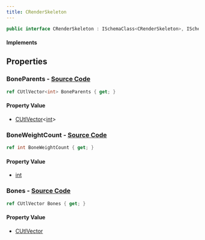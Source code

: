 ```yaml
---
title: CRenderSkeleton
---
```


```csharp
public interface CRenderSkeleton : ISchemaClass<CRenderSkeleton>, ISchemaField, ISchemaClass, INativeHandle
```

#### Implements

## Properties

### **BoneParents** - [Source Code](https://github.com/swiftly-solution/swiftlys2/blob/main/managed/src/SwiftlyS2.Generated/Schemas/Interfaces/CRenderSkeleton.cs#L19)

```csharp
ref CUtlVector<int> BoneParents { get; }
```

#### Property Value

- [CUtlVector](/docs/api/-1)<[int](https://learn.microsoft.com/dotnet/api/system.int32)>

### **BoneWeightCount** - [Source Code](https://github.com/swiftly-solution/swiftlys2/blob/main/managed/src/SwiftlyS2.Generated/Schemas/Interfaces/CRenderSkeleton.cs#L21)

```csharp
ref int BoneWeightCount { get; }
```

#### Property Value

- [int](https://learn.microsoft.com/dotnet/api/system.int32)

### **Bones** - [Source Code](https://github.com/swiftly-solution/swiftlys2/blob/main/managed/src/SwiftlyS2.Generated/Schemas/Interfaces/CRenderSkeleton.cs#L17)

```csharp
ref CUtlVector Bones { get; }
```

#### Property Value

- [CUtlVector](/docs/api/)

